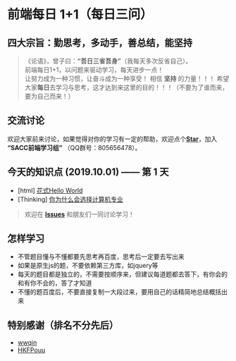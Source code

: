 # 前端每日 **1+1**（每日三问）

## 四大宗旨：勤思考，多动手，善总结，能坚持  

> 《论语》，曾子曰：**“吾日三省吾身”**（我每天多次反省自己）。  
> 前端每日1+1，以问题来驱动学习，每天进步一点！  
> 让努力成为一种习惯，让奋斗成为一种享受！
> 相信 **坚持** 的力量！！！
> 希望大家**每日**去学习与思考，这才达到来这里的目的！！！（不要为了谁而来，要为自己而来！）

## 交流讨论
欢迎大家前来讨论，如果觉得对你的学习有一定的帮助，欢迎点个[**Star**](https://github.com/NJUPT-SACC/One-Plus-One-Question)，加入 **“SACC前端学习组”** （QQ群号：805656478）。

## 今天的知识点 (2019.10.01) —— 第 1 天
- [html] [花式Hello World](https://github.com/NJUPT-SACC/One-Plus-One-Question/issues/1)
- [Thinking] [你为什么会选择计算机专业](https://github.com/NJUPT-SACC/One-Plus-One-Question/issues/2)

> 欢迎在 [**Issues**](https://github.com/haizlin/fe-interview/issues) 和朋友们一同讨论学习！

## 怎样学习
- 不管题目懂与不懂都要先思考再百度，思考后一定要去写出来
- 如果是原生js的题，不要依赖第三方库，如jquery等
- 每天的题目都是独立的，不需要按顺序来，但建议每道题都去答下，有你会的和有你不会的，答了才知道
- 不懂的题百度后，不要直接复制一大段过来，要用自己的话精简地总结概括出来

## 特别感谢（排名不分先后）
- [wwqin](https://github.com/wwqin)
- [HKFPouu](https://github.com/HKFPouu)
